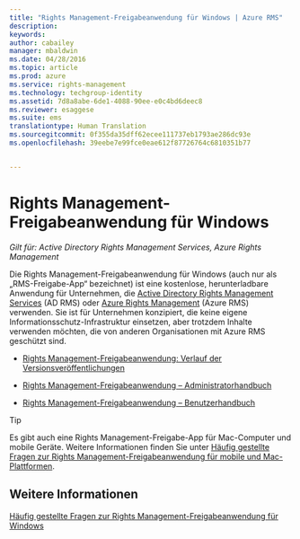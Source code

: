 ```yaml
---
title: "Rights Management-Freigabeanwendung für Windows | Azure RMS"
description: 
keywords: 
author: cabailey
manager: mbaldwin
ms.date: 04/28/2016
ms.topic: article
ms.prod: azure
ms.service: rights-management
ms.technology: techgroup-identity
ms.assetid: 7d8a8abe-6de1-4088-90ee-e0c4bd6deec8
ms.reviewer: esaggese
ms.suite: ems
translationtype: Human Translation
ms.sourcegitcommit: 0f355da35dff62ecee111737eb1793ae286dc93e
ms.openlocfilehash: 39eebe7e99fce0eae612f87726764c6810351b77


---
```


# Rights Management-Freigabeanwendung für Windows

*Gilt für: Active Directory Rights Management Services, Azure Rights Management*

Die Rights Management-Freigabeanwendung für Windows (auch nur als „RMS-Freigabe-App“ bezeichnet) ist eine kostenlose, herunterladbare Anwendung für Unternehmen, die [Active Directory Rights Management Services](https://technet.microsoft.com/library/cc772403.aspx) (AD RMS) oder [Azure Rights Management](../understand-explore/azure-rights-management.md) (Azure RMS) verwenden. Sie ist für Unternehmen konzipiert, die keine eigene Informationsschutz-Infrastruktur einsetzen, aber trotzdem Inhalte verwenden möchten, die von anderen Organisationen mit Azure RMS geschützt sind.

-   [Rights Management-Freigabeanwendung: Verlauf der Versionsveröffentlichungen](sharing-app-version-release-history.md)

-   [Rights Management-Freigabeanwendung – Administratorhandbuch](sharing-app-admin-guide.md)

-   [Rights Management-Freigabeanwendung – Benutzerhandbuch](sharing-app-user-guide.md)

> [!TIP]
> Es gibt auch eine Rights Management-Freigabe-App für Mac-Computer und mobile Geräte. Weitere Informationen finden Sie unter [Häufig gestellte Fragen zur Rights Management-Freigabeanwendung für mobile und Mac-Plattformen](http://technet.microsoft.com/dn451248).

## Weitere Informationen
[Häufig gestellte Fragen zur Rights Management-Freigabeanwendung für Windows](http://technet.microsoft.com/dn467883)




<!--HONumber=Jun16_HO4-->



